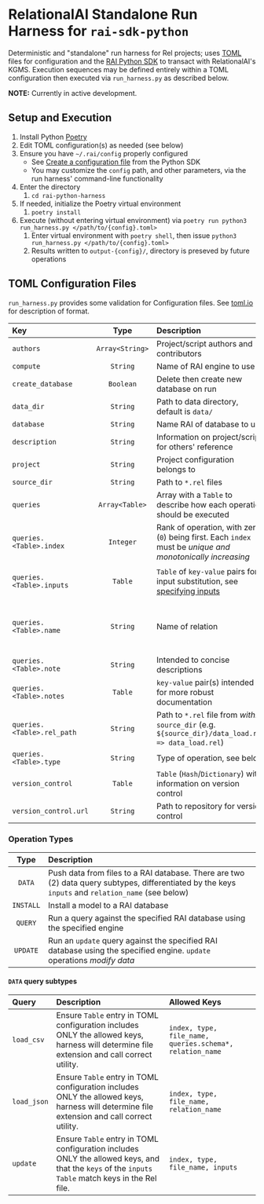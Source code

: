 # RelationalAI Standalone Run Harness for `rai-sdk-python`
Deterministic and "standalone" run harness for Rel projects; uses [TOML][tomlio] files for configuration and the [RAI Python SDK][raisdkpython] to transact with RelationalAI's KGMS. Execution sequences may be defined entirely within a TOML configuration then executed via `run_harness.py` as described below.

**NOTE:** Currently in active development.

## Setup and Execution
1. Install Python [Poetry][pypoetry]
1. Edit TOML configuration(s) as needed (see below)
1. Ensure you have `~/.rai/config` properly configured
   - See [Create a configuration file](https://github.com/relationalai/rai-sdk-python#create-a-configuration-file) from the Python SDK
   - You may customize the `config` path, and other parameters, via the run harness' command-line functionality
1. Enter the directory
   1. `cd rai-python-harness`
1. If needed, initialize the Poetry virtual environment
   1. `poetry install`
1. Execute (without entering virtual environment) via `poetry run python3 run_harness.py </path/to/{config}.toml>`
   1. Enter virtual environment with `poetry shell`, then issue `python3 run_harness.py </path/to/{config}.toml>`
   1. Results written to `output-{config}/`, directory is preseved by future operations
   
## TOML Configuration Files
`run_harness.py` provides some validation for Configuration files. See [toml.io][tomlio] for description of format.

| Key                        | Type            | Description                                                                                                | Required?                                      |
|:---------------------------|:---------------:|:-----------------------------------------------------------------------------------------------------------|:----------------------------------------------:|
| `authors`                  | `Array<String>` | Project/script authors and contributors                                                                    | `Y`                                            |
| `compute`                  | `String`        | Name of RAI engine to use                                                                                  | `Y`                                            |
| `create_database`          | `Boolean`       | Delete then create new database on run                                                                     | `Y`                                            |
| `data_dir`                 | `String`        | Path to data directory, default is `data/`                                                                 | `Y`                                            |
| `database`                 | `String`        | Name RAI of database to use                                                                                | `Y`                                            |
| `description`              | `String`        | Information on project/script for others' reference                                                        | `Y`                                            |
| `project`                  | `String`        | Project configuration belongs to                                                                           | `Y`                                            |
| `source_dir`               | `String`        | Path to `*.rel` files                                                                                      | `Y`                                            |
| `queries`                  | `Array<Table>`  | Array with a `Table` to describe how each operation should be executed                                     | `Y`                                            |
| `queries.<Table>.index`    | `Integer`       | Rank of operation, with zero (`0`) being first. Each `index` must be _unique and monotonically increasing_ | `ALL queries`                                  |
| `queries.<Table>.inputs`   | `Table`         | `Table` of `key-value` pairs for input substitution, see [specifying inputs][raiinputs]                    | `DATA queries` using `update`                  |
| `queries.<Table>.name`     | `String`        | Name of relation                                                                                           | `DATA queries` using `load_csv` or `load_json` |
| `queries.<Table>.note`     | `String`        | Intended to concise descriptions                                                                           |                                                |
| `queries.<Table>.notes`    | `Table`         | `key-value` pair(s) intended for more robust documentation                                                 |                                                |
| `queries.<Table>.rel_path` | `String`        | Path to `*.rel` file from _within_ `source_dir` (e.g. `${source_dir}/data_load.rel => data_load.rel`)      | `ALL queries`                                  |
| `queries.<Table>.type`     | `String`        | Type of operation, see below                                                                               | `ALL queries`                                  |
| `version_control`          | `Table`         | `Table` (`Hash`/`Dictionary`) with information on version control                                          | `Y`                                            |
| `version_control.url`      | `String`        | Path to repository for version control                                                                     | `Y`                                            |

### Operation Types
| Type      | Description                                                                                                                                        |
|:---------:|:---------------------------------------------------------------------------------------------------------------------------------------------------|
| `DATA`    | Push data from files to a RAI database. There are two (2) data query subtypes, differentiated by the keys `inputs` and `relation_name` (see below) |
| `INSTALL` | Install a model to a RAI database                                                                                                                  |
| `QUERY`   | Run a query against the specified RAI database using the specified engine                                                                          |
| `UPDATE`  | Run an `update` query against the specified RAI database using the specified engine. `update` operations _modify data_                             |

#### `DATA` query subtypes
| Query       | Description                                                                                                                                        | Allowed Keys                                             |
|:------------|:---------------------------------------------------------------------------------------------------------------------------------------------------|:---------------------------------------------------------|
| `load_csv`  | Ensure `Table` entry in TOML configuration includes ONLY the allowed keys, harness will determine file extension and call correct utility.         | `index, type, file_name, queries.schema*, relation_name` |
| `load_json` | Ensure `Table` entry in TOML configuration includes ONLY the allowed keys, harness will determine file extension and call correct utility.         | `index, type, file_name, relation_name`                  |
| `update`    | Ensure `Table` entry in TOML configuration includes ONLY the allowed keys, and that the `keys` of the `inputs` `Table` match keys in the Rel file. | `index, type, file_name, inputs`                         |

[pypoetry]: https://python-poetry.org/
[raiinputs]: https://docs.relational.ai/rkgms/sdk/python-sdk#specifying-inputs
[raisdkpython]: https://github.com/RelationalAI/rai-sdk-python
[tomlio]: https://toml.io/
